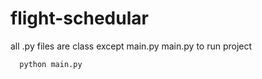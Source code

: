 # flight-schedular
all .py files are class except main.py 
main.py to run project
```
  python main.py
```

